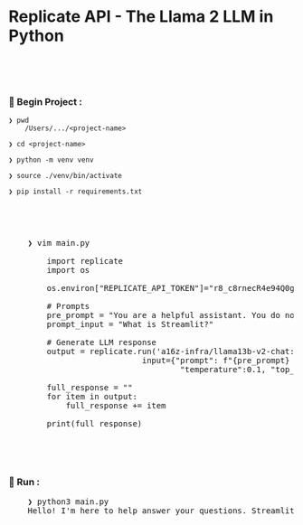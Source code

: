 # Replicate API - The Llama 2 LLM in Python

&nbsp;

&nbsp;

### &#x1F530; Begin Project :

    ❯ pwd
        /Users/.../<project-name>

    ❯ cd <project-name>

    ❯ python -m venv venv

    ❯ source ./venv/bin/activate

    ❯ pip install -r requirements.txt

&nbsp;

&nbsp;

<pre>
    ❯ vim main.py

        import replicate
        import os

        os.environ["REPLICATE_API_TOKEN"]="r8_c8rnecR4e94Q0gOyWvtyxBgwMCVZmgX45ZfQh"

        # Prompts
        pre_prompt = "You are a helpful assistant. You do not respond as 'User' or pretend to be 'User'. You only respond once as 'Assistant'."
        prompt_input = "What is Streamlit?"

        # Generate LLM response
        output = replicate.run('a16z-infra/llama13b-v2-chat:df7690f1994d94e96ad9d568eac121aecf50684a0b0963b25a41cc40061269e5',
                            input={"prompt": f"{pre_prompt} {prompt_input} Assistant: ",
                                    "temperature":0.1, "top_p":0.9, "max_length":128, "repetition_penalty":1})

        full_response = ""
        for item in output:
            full_response += item

        print(full_response)
</pre>

&nbsp;

&nbsp;

### &#x1F3C3; Run :
<pre>
    ❯ python3 main.py
    Hello! I'm here to help answer your questions. Streamlit is an open-source Python library that allows you to create and deploy web applications from your local machine to the cloud with just a few lines of code. It provides a simple and intuitive way to build web applications without the need for extensive knowledge of web development. With Streamlit, you can create interactive visualizations, gather user input, and perform machine learning tasks, all within a web application. It's a powerful tool for data scientists, engineers, and anyone else who wants to build web applications quickly and easily. Is there anything else you'
</pre>

&nbsp;

&nbsp;